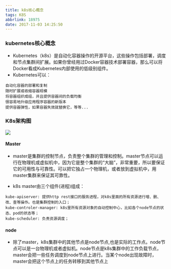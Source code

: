 ```yaml
---
title: k8s核心概念
tags: K8S
abbrlink: 18975
date: 2017-11-03 14:25:50
---
```


### kubernetes核心概念
- Kubernetes（k8s）是自动化容器操作的开源平台，这些操作包括部署，调度和节点集群间扩展。如果你曾经用过Docker容器技术部署容器，那么可以将Docker看成Kubernetes内部使用的低级别组件。
- Kubernetes可以：

```
自动化容器的部署和复制
随时扩展或收缩容器规模
将容器组织成组，并且提供容器间的负载均衡
很容易地升级应用程序容器的新版本
提供容器弹性，如果容器失效就替换它，等等...
```


### K8s架构图

![](https://raw.githubusercontent.com/jasonGeng88/blog/master/201707/assets/k8s-frame-07.png)

#### Master
- master是集群的控制节点，负责整个集群的管理和控制。master节点可以运行在物理机或虚拟机中，因为它是整个集群的“大脑”，非常重要，所以要保证它的可用性与可靠性。可以把它独占一个物理机，或者放到虚拟机中，用master集群来保证其可靠性。

- k8s master由三个组件(进程)组成：
```
kube-apiserver: 提供http rest接口的服务进程，对k8s里面的所有资源进行增、删、改、查等操作。也是集群控制的入口；
kube-controler-manager: k8s里所有资源对象的自动控制中心，比如各个node节点的状态、pod的状态等；
kube-scheduler: 负责资源调度；
```

#### node
- 除了master，k8s集群中的其他节点是node节点,也是实际的工作点。node节点可以是一台物理机或者虚拟机。node节点是k8s集群中的工作负载节点，master会把一些任务调度到node节点上进行。当某个node出现故障时，master会把这个节点上的任务转移到其他节点上

